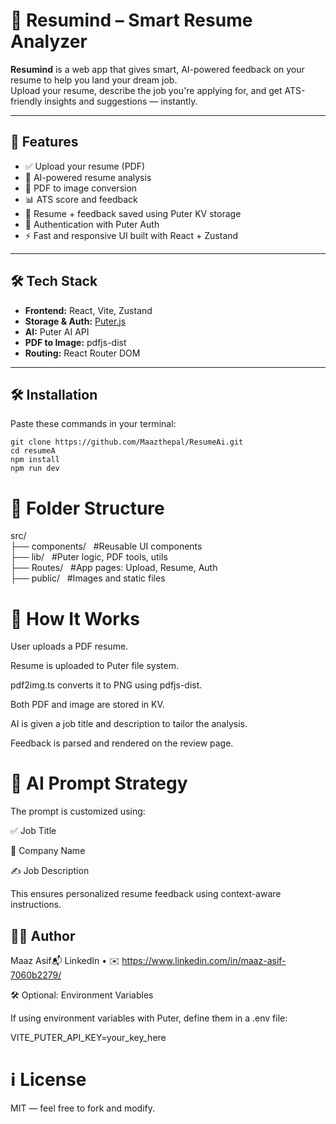 # 📄 Resumind – Smart Resume Analyzer

**Resumind** is a web app that gives smart, AI-powered feedback on your resume to help you land your dream job.  
Upload your resume, describe the job you're applying for, and get ATS-friendly insights and suggestions — instantly.

---

## 🚀 Features

- ✅ Upload your resume (PDF)
- 🧠 AI-powered resume analysis
- 📸 PDF to image conversion
- 📊 ATS score and feedback
- 💾 Resume + feedback saved using Puter KV storage
- 🔐 Authentication with Puter Auth
- ⚡ Fast and responsive UI built with React + Zustand

---

## 🛠️ Tech Stack

- **Frontend:** React, Vite, Zustand  
- **Storage & Auth:** [Puter.js](https://puter.com)  
- **AI:** Puter AI API  
- **PDF to Image:** pdfjs-dist  
- **Routing:** React Router DOM  

---

## 🛠️ Installation

Paste these commands in your terminal:


```git clone https://github.com/Maazthepal/ResumeAi.git``` <br>
```cd resumeA``` <br>
```npm install```<br>
```npm run dev```<br>

# 📁 Folder Structure

src/ <br>
├── components/   &nbsp;     #Reusable UI components <br> 
├── lib/          &nbsp;     #Puter logic, PDF tools, utils <br> 
├── Routes/       &nbsp;     #App pages: Upload, Resume, Auth <br> 
├── public/       &nbsp;     #Images and static files <br> 

# 🧪 How It Works

User uploads a PDF resume.

Resume is uploaded to Puter file system.

pdf2img.ts converts it to PNG using pdfjs-dist.

Both PDF and image are stored in KV.

AI is given a job title and description to tailor the analysis.

Feedback is parsed and rendered on the review page.

# 🧠 AI Prompt Strategy

The prompt is customized using:

✅ Job Title

🏢 Company Name

✍️ Job Description

This ensures personalized resume feedback using context-aware instructions.

## 🙋‍♂️ Author

Maaz Asif📬 LinkedIn • ✉️ https://www.linkedin.com/in/maaz-asif-7060b2279/

🛠️ Optional: Environment Variables

If using environment variables with Puter, define them in a .env file:

VITE_PUTER_API_KEY=your_key_here

# ℹ️ License

MIT — feel free to fork and modify.
